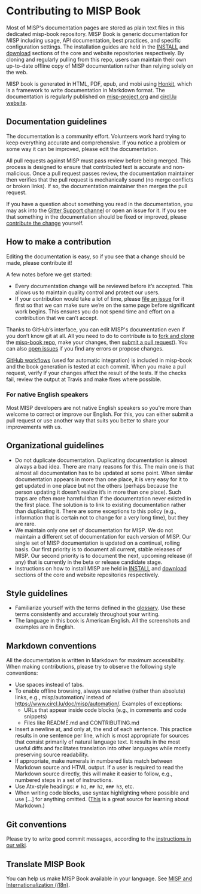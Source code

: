 # Contributing to MISP Book

Most of MISP's documentation pages are stored as plain text files in this dedicated misp-book repository.
MISP Book is generic documentation for MISP including usage, API documentation, best practices, and specific configuration settings.
The installation guides are held in the [INSTALL](https://github.com/MISP/MISP/tree/2.4/INSTALL) and [download](https://www.misp-project.org/download/) sections of the core and website repositories respectively.
By cloning and regularly pulling from this repo, users can maintain their own up-to-date offline copy of MISP documentation rather than relying solely on the web.

MISP book is generated in HTML, PDF, epub, and mobi using [Honkit](https://github.com/honkit/honkit), which is a framework to write documentation in Markdown format.
The documentation is regularly published on [misp-project.org](https://www.misp-project.org/) and [circl.lu website](https://www.circl.lu/doc/misp/).

## Documentation guidelines

The documentation is a community effort. Volunteers work hard trying to keep everything accurate and comprehensive.
If you notice a problem or some way it can be improved, please edit the documentation.

All pull requests against MISP must pass review before being merged.
This process is designed to ensure that contributed text is accurate and non-malicious.
Once a pull request passes review, the documentation maintainer then verifies that the pull request is mechanically sound (no merge conflicts or broken links).
If so, the documentation maintainer then merges the pull request.

If you have a question about something you read in the documentation, you may ask into the [Gitter Support channel](https://gitter.im/MISP/Support) or open an issue for it.
If you see that something in the documentation should be fixed or improved, please [contribute the change](#how-to-make-a-contributution) yourself.

## How to make a contribution

Editing the documentation is easy, so if you see that a change should be made, please contribute it!

A few notes before we get started:

- Every documentation change will be reviewed before it’s accepted. This allows us to maintain quality control and protect our users.
- If your contribution would take a lot of time, please [file an issue](https://github.com/MISP/misp-book/issues) for it first so that we can make sure we’re on the same page before significant work begins. This ensures you do not spend time and effort on a contribution that we can’t accept.

Thanks to GitHub’s interface, you can edit MISP's documentation even if you don’t know git at all.
All you need to do to contribute is to [fork and clone](https://guides.github.com/activities/forking/) the [misp-book repo](https://github.com/MISP/misp-book/), make your changes, then [submit a pull request](https://help.github.com/articles/using-pull-requests/)).
You can also [open issues](https://github.com/MISP/misp-book/issues) if you find any errors or propose changes.

[GitHub workflows](https://docs.github.com/en/actions/using-workflows) (used for automatic integration) is included in misp-book and the book generation is tested at each commit.
When you make a pull request, verify if your changes affect the result of the tests.
If the checks fail, review the output at Travis and make fixes where possible.

### For native English speakers

Most MISP developers are not native English speakers so you're more than welcome to correct or improve our English.
For this, you can either submit a pull request or use another way that suits you better to share your improvements with us.


## Organizational guidelines

- Do not duplicate documentation. Duplicating documentation is almost always a bad idea. There are many reasons for this. The main one is that almost all documentation has to be updated at some point. When similar documentation appears in more than one place, it is very easy for it to get updated in one place but not the others (perhaps because the person updating it doesn’t realize it’s in more than one place). Such traps are often more harmful than if the documentation never existed in the first place. The solution is to link to existing documentation rather than duplicating it. There are some exceptions to this policy (e.g., information that is certain not to change for a very long time), but they are rare.
- We maintain only one set of documentation for MISP. We do not maintain a different set of documentation for each version of MISP. Our single set of MISP documentation is updated on a continual, rolling basis. Our first priority is to document all current, stable releases of MISP. Our second priority is to document the next, upcoming release (if any) that is currently in the beta or release candidate stage.
- Instructions on how to install MISP are held in [INSTALL](https://github.com/MISP/MISP/tree/2.4/INSTALL) and [download](https://www.misp-project.org/download/) sections of the core and website repositories respectively.

## Style guidelines

- Familiarize yourself with the terms defined in the [glossary](https://www.circl.lu/doc/misp/GLOSSARY.html). Use these terms consistently and accurately throughout your writing.
- The language in this book is American English. All the screenshots and examples are in English.

## Markdown conventions

All the documentation is written in Markdown for maximum accessibility. When making contributions, please try to observe the following style conventions:

- Use spaces instead of tabs.
- To enable offline browsing, always use relative (rather than absolute) links, e.g., misp/automation/ instead of https://www.circl.lu/doc/misp/automation/. Examples of exceptions:
    - URLs that appear inside code blocks (e.g., in comments and code snippets)
    - Files like README.md and CONTRIBUTING.md
- Insert a newline at, and only at, the end of each sentence. This practice results in one sentence per line, which is most appropriate for sources that consist primarily of natural language text. It results in the most useful diffs and facilitates translation into other languages while mostly preserving source readability.
- If appropriate, make numerals in numbered lists match between Markdown source and HTML output. If a user is required to read the Markdown source directly, this will make it easier to follow, e.g., numbered steps in a set of instructions.
- Use Atx-style headings: `# h1`, `## h2`, `### h3`, etc.
- When writing code blocks, use syntax highlighting where possible and use [...] for anything omitted.
([This](https://daringfireball.net/projects/markdown/) is a great source for learning about Markdown.)

## Git conventions

Please try to write good commit messages, according to the [instructions in our wiki](https://github.com/MISP/MISP/wiki/CommitMessageBestPractices).

## Translate MISP Book

You can help us make MISP Book available in your language. See [MISP and Internationalization (i18n)](https://www.circl.lu/doc/misp/translation/).
